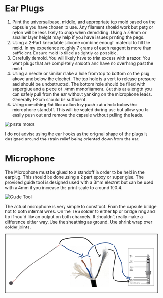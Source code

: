 # Ear Plugs

1. Print the universal base, middle, and appropriate top mold based on the capsule you have chosen to use. Any filament should work but petg or nylon will be less likely to snap when demolding. Using a .08mm or smaller layer height may help if you have issues printing the pegs. 
2. Using a 2-Part kneadable silicone combine enough material to fill the mold. In my experience roughly 7 grams of each reagent is more than sufficient. Ensure mold is filled as tightly as possible. 
3. Carefully demold. You will likely have to trim excess with a razor. You want plugs that are completely smooth and have no overhang past the mold.  
4. Using a needle or similar make a hole from top to bottom on the plug above and below the electret. The top hole is a vent to release pressure and should be unobstructed. The bottom hole should be filled with superglue and a piece of .4mm monofilament. Cut this at a length you can safely pull from the ear without yanking on the microphone leads. Generally 1-2cm should be sufficient.
5. Using something flat like a allen key push out a hole below the microphone standoff. This will be sealed during use but allow you to easily push out and remove the capsule without pulling the leads.

![pirate molds](Images/plug_construction.png)

I do not advise using the ear hooks as the original shape of the plugs is designed around the strain relief being oriented down from the ear. 

# Microphone
The Microphone must be glued to a standoff in order to be held in the earplug. This should be done using a 2 part epoxy or super glue. The provided guide tool is designed used with a 3mm electret but can be used with a 4mm if you increase the print scale to around 100.4. 

![Guide Tool](Images/STEP_BY_STEP/GuideToolCombined.png)

The actual microphone is very simple to construct. From the capsule bridge hot to both internal wires. On the TRS solder to either tip or bridge ring and tip if you'd like an output on both channels. It shouldn't really make a difference either way. Use the sheathing as ground. Use shrink wrap over solder joints.  

![wiring](Images/STEP_BY_STEP/Mic_Construction.png)
